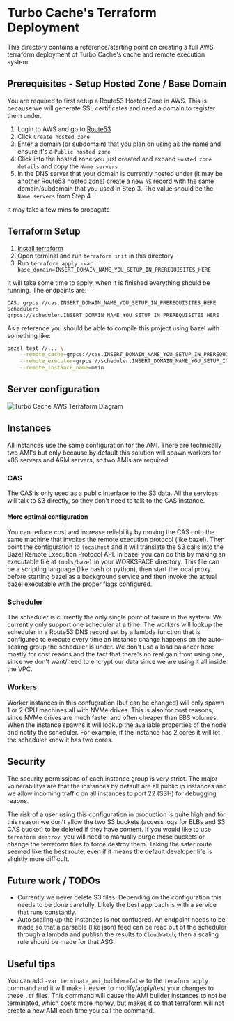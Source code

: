 # Turbo Cache's Terraform Deployment
This directory contains a reference/starting point on creating a full AWS terraform deployment of Turbo Cache's cache and remote execution system.

## Prerequisites - Setup Hosted Zone / Base Domain
You are required to first setup a Route53 Hosted Zone in AWS. This is because we will generate SSL certificates and need a domain to register them under.

1. Login to AWS and go to [Route53](https://console.aws.amazon.com/route53/v2/hostedzones)
2. Click `Create hosted zone`
3. Enter a domain (or subdomain) that you plan on using as the name and ensure it's a `Public hosted zone`
4. Click into the hosted zone you just created and expand `Hosted zone details` and copy the `Name servers`
5. In the DNS server that your domain is currently hosted under (it may be another Route53 hosted zone) create a new `NS` record with the same domain/subdomain that you used in Step 3. The value should be the `Name servers` from Step 4

It may take a few mins to propagate

## Terraform Setup
1. [Install terraform](https://www.terraform.io/downloads)
2. Open terminal and run `terraform init` in this directory
3. Run `terraform apply -var base_domain=INSERT_DOMAIN_NAME_YOU_SETUP_IN_PREREQUISITES_HERE`

It will take some time to apply, when it is finished everything should be running. The endpoints are:
```
CAS: grpcs://cas.INSERT_DOMAIN_NAME_YOU_SETUP_IN_PREREQUISITES_HERE
Scheduler: grpcs://scheduler.INSERT_DOMAIN_NAME_YOU_SETUP_IN_PREREQUISITES_HERE
```

As a reference you should be able to compile this project using bazel with something like:
```sh
bazel test //... \
    --remote_cache=grpcs://cas.INSERT_DOMAIN_NAME_YOU_SETUP_IN_PREREQUISITES_HERE \
    --remote_executor=grpcs://scheduler.INSERT_DOMAIN_NAME_YOU_SETUP_IN_PREREQUISITES_HERE \
    --remote_instance_name=main
```

## Server configuration
![Turbo Cache AWS Terraform Diagram](https://user-images.githubusercontent.com/1831202/176286845-ff683266-3f23-489c-b58a-3eda49e484be.png)

## Instances
All instances use the same configuration for the AMI. There are technically two AMI's but only because by default this solution will spawn workers for x86 servers and ARM servers, so two AMIs are required.

### CAS
The CAS is only used as a public interface to the S3 data. All the services will talk to S3 directly, so they don't need to talk to the CAS instance.

#### More optimal configuration
You can reduce cost and increase reliability by moving the CAS onto the same machine that invokes the remote execution protocol (like bazel). Then point the configuration to `localhost` and it will translate the S3 calls into the Bazel Remote Execution Protocol API.
In bazel you can do this by making an executable file at `tools/bazel` in your WORKSPACE directory. This file can be a scripting language (like bash or python), then start the local proxy before starting bazel as a background service and then invoke the actual bazel executable with the proper flags configured.

### Scheduler
The scheduler is currently the only single point of failure in the system. We currently only support one scheduler at a time.
The workers will lookup the scheduler in a Route53 DNS record set by a lambda function that is configured to execute every time an instance change happens on the auto-scaling group the scheduler is under.
We don't use a load balancer here mostly for cost reaons and the fact that there's no real gain from using one, since we don't want/need to encrypt our data since we are using it all inside the VPC.

### Workers
Worker instances in this confugration (but can be changed) will only spawn 1 or 2 CPU machines all with NVMe drives. This is also for cost reasons, since NVMe drives are much faster and often cheaper than EBS volumes.
When the instance spawns it will lookup the available properties of the node and notify the scheduler. For example, if the instance has 2 cores it will let the scheduler know it has two cores.

## Security
The security permissions of each instance group is very strict. The major volnerabilitys are that the instances by default are all public ip instances and we allow incoming traffic on all instances to port 22 (SSH) for debugging reaons.

The risk of a user using this configuration in production is quite high and for this reason we don't allow the two S3 buckets (access logs for ELBs and S3 CAS bucket) to be deleted if they have content.
If you would like to use `terraform destroy`, you will need to manually purge these buckets or change the terraform files to force destroy them.
Taking the safer route seemed like the best route, even if it means the default developer life is slightly more difficult.

## Future work / TODOs
* Currently we never delete S3 files. Depending on the configuration this needs to be done carefully. Likely the best approach is with a service that runs constantly.
* Auto scaling up the instances is not confugred. An endpoint needs to be made so that a parsable (like json) feed can be read out of the scheduler through a lambda and publish the results to `CloudWatch`; then a scaling rule should be made for that ASG.

## Useful tips
You can add `-var terminate_ami_builder=false` to the `teraform apply` command and it will make it easier to modify/apply/test your changes to these `.tf` files.
This command will cause the AMI builder instances to not be terminated, which costs more money, but makes it so that terraform will not create a new AMI each time you call the command.
